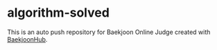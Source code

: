 # algorithm-solved
This is an auto push repository for Baekjoon Online Judge created with [BaekjoonHub](https://github.com/BaekjoonHub/BaekjoonHub).
